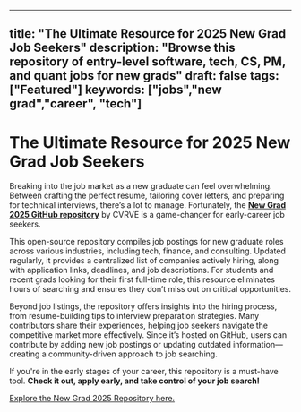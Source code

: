 <!-- This article was written by ChatGPT. -->

---
title: "The Ultimate Resource for 2025 New Grad Job Seekers"
description: "Browse this repository of entry-level software, tech, CS, PM, and quant jobs for new grads"
draft: false
tags: ["Featured"]
keywords: ["jobs","new grad","career", "tech"]
---


# The Ultimate Resource for 2025 New Grad Job Seekers

Breaking into the job market as a new graduate can feel overwhelming. Between crafting the perfect resume, tailoring cover letters, and preparing for technical interviews, there’s a lot to manage. Fortunately, the **[New Grad 2025 GitHub repository](https://github.com/cvrve/New-Grad-2025)** by CVRVE is a game-changer for early-career job seekers.  

This open-source repository compiles job postings for new graduate roles across various industries, including tech, finance, and consulting. Updated regularly, it provides a centralized list of companies actively hiring, along with application links, deadlines, and job descriptions. For students and recent grads looking for their first full-time role, this resource eliminates hours of searching and ensures they don’t miss out on critical opportunities.  

Beyond job listings, the repository offers insights into the hiring process, from resume-building tips to interview preparation strategies. Many contributors share their experiences, helping job seekers navigate the competitive market more effectively. Since it’s hosted on GitHub, users can contribute by adding new job postings or updating outdated information—creating a community-driven approach to job searching.  

If you're in the early stages of your career, this repository is a must-have tool. **Check it out, apply early, and take control of your job search!**  

[Explore the New Grad 2025 Repository here.](https://github.com/cvrve/New-Grad-2025)
